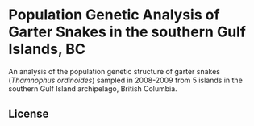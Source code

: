 # Population Genetic Analysis of Garter Snakes in the southern Gulf Islands, BC

An analysis of the population genetic structure of garter snakes (*Thamnophus ordinoides*) sampled in 2008-2009 from 5 islands in the southern Gulf Island archipelago, British Columbia.

## License



